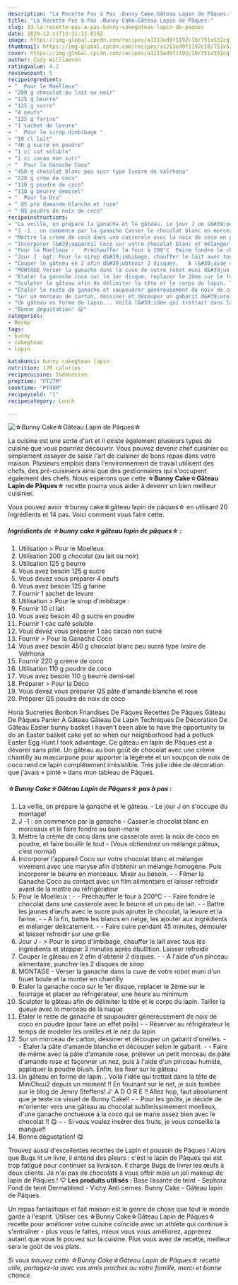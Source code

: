 ```yaml
---
description: "La Recette Pas à Pas ☆Bunny Cake☆Gâteau Lapin de Pâques☆"
title: "La Recette Pas à Pas ☆Bunny Cake☆Gâteau Lapin de Pâques☆"
slug: 33-la-recette-pas-a-pas-bunny-cakegateau-lapin-de-paques
date: 2020-12-11T13:31:12.818Z
image: https://img-global.cpcdn.com/recipes/a1213ed9f1192c10/751x532cq70/☆bunny-cake☆gateau-lapin-de-paques☆-photo-principale-de-la-recette.jpg
thumbnail: https://img-global.cpcdn.com/recipes/a1213ed9f1192c10/751x532cq70/☆bunny-cake☆gateau-lapin-de-paques☆-photo-principale-de-la-recette.jpg
cover: https://img-global.cpcdn.com/recipes/a1213ed9f1192c10/751x532cq70/☆bunny-cake☆gateau-lapin-de-paques☆-photo-principale-de-la-recette.jpg
author: Cody Williamson
ratingvalue: 4.2
reviewcount: 5
recipeingredient:
- "  Pour le Moelleux"
- "200 g chocolat au lait ou noir"
- "125 g beurre"
- "125 g sucre"
- "4 oeufs"
- "125 g farine"
- "1 sachet de levure"
- "  Pour le sirop dimbibage "
- "10 cl lait"
- "40 g sucre en poudre"
- "1 cc caf soluble"
- "1 cc cacao non sucr"
- "  Pour la Ganache Coco"
- "450 g chocolat blanc peu sucr type Ivoire de Valrhona"
- "220 g crme de coco"
- "110 g poudre de coco"
- "110 g beurre demisel"
- "  Pour la Dco"
- " QS pte damande blanche et rose"
- " QS poudre de noix de coco"
recipeinstructions:
- "La veille, on prépare la ganache et le gâteau. Le jour J on s&#39;occupe du montage!"
- "J -1 : on commence par la ganache Casser le chocolat blanc en morceaux et le faire fondre au bain-marie"
- "Mettre la crème de coco dans une casserole avec la noix de coco en poudre, et faire bouillir le tout (Vous obtiendrez un mélange pâteux, c’est normal)"
- "Incorporer l&#39;appareil Coco sur votre chocolat blanc et mélanger vivement avec une maryse afin d’obtenir un mélange homogène. Puis incorporer le beurre en morceaux. Mixer au besoin.  Filmer la Ganache Coco au contact avec un film alimentaire et laisser refroidir avant de la mettre au réfrigérateur"
- "Pour le Moelleux :   Préchauffer le four à 200°C  Faire fondre le chocolat dans une casserole avec le beurre et un peu de lait.  Battre les jaunes d’œufs avec le sucre puis ajouter le chocolat, la levure et la farine.  A la fin, battre les blancs en neige, les ajouter aux ingrédients et mélanger délicatement.  Faire cuire pendant 45 minutes, démouler et laisser refroidir sur une grille"
- "Jour J  &gt; Pour le sirop d&#39;imbibage, chauffer le lait avec tous les ingrédients et stopper 3 minutes après ébullition. Laisser refroidir"
- "Couper le gâteau en 2 afin d&#39;obtenir 2 disques.   A l&#39;aide d&#39;un pinceau alimentaire, puncher les 2 disques de sirop"
- "MONTAGE Verser la ganache dans la cuve de votre robot muni d&#39;un fouet boule et la monter en chantilly"
- "Étaler la ganache coco sur le 1er disque, replacer le 2ème sur le fourrage et placer au réfrigérateur, une heure au minimum"
- "Sculpter le gâteau afin de délimiter la tête et le corps du lapin. Tailler la queue avec le morceau de la nuque"
- "Étaler le reste de ganache et saupoudrer généreusement de noix de coco en poudre (pour faire un effet poils)  Réserver au réfrigérateur le temps de modeler les oreilles et le nez du lapin"
- "Sur un morceau de carton, dessiner et découper un gabarit d&#39;oreilles.  Étaler la pâte d&#39;amande blanche et découper selon le gabarit.  Faire de même avec la pâte d&#39;amande rose, prélever un petit morceau de pâte d&#39;amande rose et façonner un nez, puis à l&#39;aide d&#39;un pinceau humide, appliquer la poudre blush. Enfin, les fixer sur le gâteau"
- "Un gâteau en forme de lapin... Voilà l&#39;idée qui trottait dans la tête de MiniChou2 depuis un moment !! En fouinant sur le net, je suis tombée sur le blog de Jenny Steffens! J&#39; A D O R E !! Allez hop, faut absolument que je teste ce visuel de Bunny Cake!!  Pour les goûts, je décide de m&#39;orienter vers une gâteau au chocolat sublimissimement moelleux, d&#39;une ganache onctueuse à la coco qui se marie assez bien avec le chocolat !! 😋  Si vous voulez insérer des fruits, je vous conseille la mangue!!"
- "Bonne dégustation! 😋"
categories:
- Resep
tags:
- bunny
- cakegteau
- lapin

katakunci: bunny cakegteau lapin 
nutrition: 170 calories
recipecuisine: Indonesian
preptime: "PT27M"
cooktime: "PT48M"
recipeyield: "1"
recipecategory: Lunch

---
```



![☆Bunny Cake☆Gâteau Lapin de Pâques☆](https://img-global.cpcdn.com/recipes/a1213ed9f1192c10/751x532cq70/☆bunny-cake☆gateau-lapin-de-paques☆-photo-principale-de-la-recette.jpg)

La cuisine est une sorte d'art et il existe également plusieurs types de cuisine que vous pourriez découvrir. Vous pouvez devenir chef cuisinier ou simplement essayer de saisir l'art de cuisiner de bons repas dans votre maison. Plusieurs emplois dans l'environnement de travail utilisent des chefs, des pré-cuisiniers ainsi que des gestionnaires qui s'occupent également des chefs. Nous espérons que cette <strong> ☆Bunny Cake☆Gâteau Lapin de Pâques☆ </strong> recette pourra vous aider à devenir un bien meilleur cuisinier.

<!--inarticleads1-->

Vous pouvez avoir ☆bunny cake☆gâteau lapin de pâques☆ en utilisant 20 Ingrédients et 14 pas. Voici comment vous faire cette.

##### Ingrédients de ☆bunny cake☆gâteau lapin de pâques☆ :

1. Utilisation  &gt; Pour le Moelleux
1. Utilisation 200 g chocolat (au lait ou noir)
1. Utilisation 125 g beurre
1. Vous avez besoin 125 g sucre
1. Vous devez vous préparer 4 oeufs
1. Vous avez besoin 125 g farine
1. Fournir 1 sachet de levure
1. Utilisation  &gt; Pour le sirop d&#39;imbibage :
1. Fournir 10 cl lait
1. Vous avez besoin 40 g sucre en poudre
1. Fournir 1 càc café soluble
1. Vous devez vous préparer 1 càc cacao non sucré
1. Fournir  &gt; Pour la Ganache Coco
1. Vous avez besoin 450 g chocolat blanc peu sucré type Ivoire de Valrhona
1. Fournir 220 g crème de coco
1. Utilisation 110 g poudre de coco
1. Vous avez besoin 110 g beurre demi-sel
1. Préparer  &gt; Pour la Déco
1. Vous devez vous préparer  QS pâte d&#39;amande blanche et rose
1. Préparer  QS poudre de noix de coco


Horia Sucreries Bonbon Friandises De Pâques Recettes De Pâques Gâteau De Pâques Panier À Gâteau Gâteau De Lapin Techniques De Décoration De Gâteau Easter bunny basket I haven&#39;t been able to have the opportunity to do an Easter basket cake yet so when our neighborhood had a potluck Easter Egg Hunt I took advantage. Ce gâteau en lapin de Pâques est a dévorer sans pitié. Un gâteau au bon goût de chocolat avec une crème chantilly au mascarpone pour apporter la légèreté et un soupçon de noix de coco rend ce lapin complétement irrésistible. Très jolie idée de décoration que j&#39;avais « pinté » dans mon tableau de Pâques. 

<!--inarticleads2-->

##### ☆Bunny Cake☆Gâteau Lapin de Pâques☆ pas à pas :

1. La veille, on prépare la ganache et le gâteau. - Le jour J on s&#39;occupe du montage!
1. J -1 : on commence par la ganache - Casser le chocolat blanc en morceaux et le faire fondre au bain-marie
1. Mettre la crème de coco dans une casserole avec la noix de coco en poudre, et faire bouillir le tout - (Vous obtiendrez un mélange pâteux, c’est normal)
1. Incorporer l&#39;appareil Coco sur votre chocolat blanc et mélanger vivement avec une maryse afin d’obtenir un mélange homogène. Puis incorporer le beurre en morceaux. Mixer au besoin. -  - Filmer la Ganache Coco au contact avec un film alimentaire et laisser refroidir avant de la mettre au réfrigérateur
1. Pour le Moelleux :  -  - Préchauffer le four à 200°C -  - Faire fondre le chocolat dans une casserole avec le beurre et un peu de lait. -  - Battre les jaunes d’œufs avec le sucre puis ajouter le chocolat, la levure et la farine. -  - A la fin, battre les blancs en neige, les ajouter aux ingrédients et mélanger délicatement. -  - Faire cuire pendant 45 minutes, démouler et laisser refroidir sur une grille
1. Jour J  - &gt; Pour le sirop d&#39;imbibage, chauffer le lait avec tous les ingrédients et stopper 3 minutes après ébullition. Laisser refroidir
1. Couper le gâteau en 2 afin d&#39;obtenir 2 disques.  -  - A l&#39;aide d&#39;un pinceau alimentaire, puncher les 2 disques de sirop
1. MONTAGE - Verser la ganache dans la cuve de votre robot muni d&#39;un fouet boule et la monter en chantilly
1. Étaler la ganache coco sur le 1er disque, replacer le 2ème sur le fourrage et placer au réfrigérateur, une heure au minimum
1. Sculpter le gâteau afin de délimiter la tête et le corps du lapin. Tailler la queue avec le morceau de la nuque
1. Étaler le reste de ganache et saupoudrer généreusement de noix de coco en poudre (pour faire un effet poils) -  - Réserver au réfrigérateur le temps de modeler les oreilles et le nez du lapin
1. Sur un morceau de carton, dessiner et découper un gabarit d&#39;oreilles. -  - Étaler la pâte d&#39;amande blanche et découper selon le gabarit. -  - Faire de même avec la pâte d&#39;amande rose, prélever un petit morceau de pâte d&#39;amande rose et façonner un nez, puis à l&#39;aide d&#39;un pinceau humide, appliquer la poudre blush. Enfin, les fixer sur le gâteau
1. Un gâteau en forme de lapin... Voilà l&#39;idée qui trottait dans la tête de MiniChou2 depuis un moment !! En fouinant sur le net, je suis tombée sur le blog de Jenny Steffens! J&#39; A D O R E !! Allez hop, faut absolument que je teste ce visuel de Bunny Cake!! -  - Pour les goûts, je décide de m&#39;orienter vers une gâteau au chocolat sublimissimement moelleux, d&#39;une ganache onctueuse à la coco qui se marie assez bien avec le chocolat !! 😋 -  - Si vous voulez insérer des fruits, je vous conseille la mangue!!
1. Bonne dégustation! 😋


Trouvez aussi d&#39;excellentes recettes de Lapin et poussin de Pâques ! Alors que Bugs lit un livre, il entend des pleurs : c&#39;est le lapin de Pâques qui est trop fatigué pour continuer sa livraison. Il charge Bugs de livrer les œufs à deux clients. Je n&#39;ai pas de chocolats à vous offrir mais un joli makeup de lapin de Pâques ! ♡ __Les produits utilisés :__ Base lissante de teint - Sephora Fond de teint Dermablend - Vichy Anti cernes. Bunny Cake - Gâteau lapin de Pâques. 

<!--inarticleads1-->

<p>
Un repas fantastique et fait maison est le genre de chose que tout le monde garde à l'esprit. Utiliser ces ☆Bunny Cake☆Gâteau Lapin de Pâques☆ recette pour améliorer votre cuisine coïncide avec un athlète qui continue à s'entraîner - plus vous le faites, mieux vous vous améliorez, apprenez autant que vous le pouvez sur la cuisine. Plus vous avez de recette, meilleur sera le goût de vos plats.
</p>

<p>
<i>Si vous trouvez cette ☆Bunny Cake☆Gâteau Lapin de Pâques☆ recette utile, partagez-la avec vos amis proches ou votre famille, merci et bonne chance.</i>
</p>
